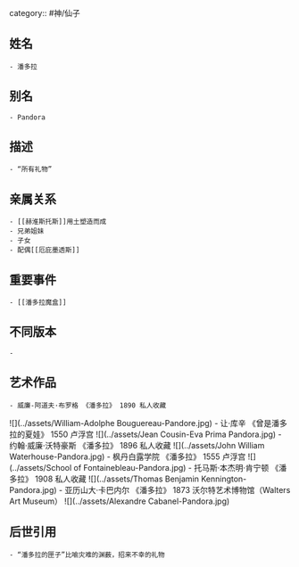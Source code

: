 category:: #神/仙子
## 姓名
	- 潘多拉
## 别名
	- Pandora
## 描述
	- “所有礼物”
## 亲属关系
	- [[赫淮斯托斯]]用土塑造而成
	- 兄弟姐妹
	- 子女
	- 配偶[[厄庇墨透斯]]
## 重要事件
	- [[潘多拉魔盒]]
## 不同版本
	-
## 艺术作品
	- 威廉-阿道夫·布罗格 《潘多拉》 1890 私人收藏
 ![](../assets/William-Adolphe Bouguereau-Pandore.jpg)
	- 让·库辛 《曾是潘多拉的夏娃》 1550 卢浮宫
 ![](../assets/Jean Cousin-Eva Prima Pandora.jpg)
	- 约翰·威廉·沃特豪斯 《潘多拉》 1896 私人收藏
 ![](../assets/John William Waterhouse-Pandora.jpg)
	- 枫丹白露学院 《潘多拉》 1555 卢浮宫
 ![](../assets/School of Fontainebleau-Pandora.jpg)
	- 托马斯·本杰明·肯宁顿 《潘多拉》 1908 私人收藏
 ![](../assets/Thomas Benjamin Kennington-Pandora.jpg)
	- 亚历山大·卡巴内尔 《潘多拉》 1873 沃尔特艺术博物馆（Walters Art Museum）
 ![](../assets/Alexandre Cabanel-Pandora.jpg)
## 后世引用
	- “潘多拉的匣子”比喻灾难的渊薮，招来不幸的礼物
